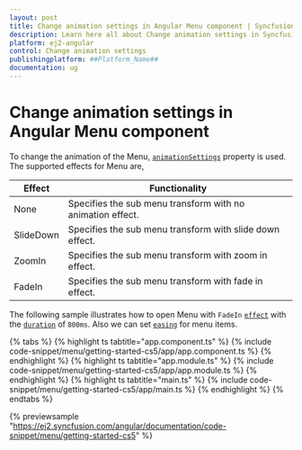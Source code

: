 ```yaml
---
layout: post
title: Change animation settings in Angular Menu component | Syncfusion
description: Learn here all about Change animation settings in Syncfusion ##Platform_Name## Menu component of Syncfusion Essential JS 2 and more.
platform: ej2-angular
control: Change animation settings 
publishingplatform: ##Platform_Name##
documentation: ug
---
```


# Change animation settings in Angular Menu component

To change the animation of the Menu, [`animationSettings`](https://ej2.syncfusion.com/angular/documentation/api/menu/menuAnimationSettingsModel/) property is used. The supported effects for Menu are,

| Effect | Functionality |
| ------------ | ----------------------- |
| None | Specifies the sub menu transform with no animation effect. |
| SlideDown | Specifies the sub menu transform with slide down effect. |
| ZoomIn | Specifies the sub menu transform with zoom in effect. |
| FadeIn | Specifies the sub menu transform with fade in effect. |

The following sample illustrates how to open Menu with `FadeIn` [`effect`](https://ej2.syncfusion.com/angular/documentation/api/menu/menuAnimationSettingsModel/#effect) with the [`duration`](https://ej2.syncfusion.com/angular/documentation/api/menu/menuAnimationSettingsModel/#duration) of `800ms`. Also we can set [`easing`](https://ej2.syncfusion.com/angular/documentation/api/menu/menuAnimationSettingsModel/#easing) for menu items.

{% tabs %}
{% highlight ts tabtitle="app.component.ts" %}
{% include code-snippet/menu/getting-started-cs5/app/app.component.ts %}
{% endhighlight %}
{% highlight ts tabtitle="app.module.ts" %}
{% include code-snippet/menu/getting-started-cs5/app/app.module.ts %}
{% endhighlight %}
{% highlight ts tabtitle="main.ts" %}
{% include code-snippet/menu/getting-started-cs5/app/main.ts %}
{% endhighlight %}
{% endtabs %}
  
{% previewsample "https://ej2.syncfusion.com/angular/documentation/code-snippet/menu/getting-started-cs5" %}